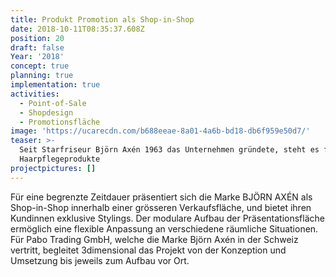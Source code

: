 ```yaml
---
title: Produkt Promotion als Shop-in-Shop
date: 2018-10-11T08:35:37.608Z
position: 20
draft: false
Year: '2018'
concept: true
planning: true
implementation: true
activities:
  - Point-of-Sale
  - Shopdesign
  - Promotionsfläche
image: 'https://ucarecdn.com/b688eeae-8a01-4a6b-bd18-db6f959e50d7/'
teaser: >-
  Seit Starfriseur Björn Axén 1963 das Unternehmen gründete, steht es für beste
  Haarpflegeprodukte
projectpictures: []
---
```

Für eine begrenzte Zeitdauer präsentiert sich die Marke BJÖRN AXÉN als Shop-in-Shop innerhalb einer grösseren Verkaufsfläche, und bietet ihren Kundinnen exklusive Stylings. Der modulare Aufbau der Präsentationsfläche ermöglich eine flexible Anpassung an verschiedene räumliche Situationen. Für Pabo Trading GmbH, welche die Marke Björn Axén in der Schweiz vertritt, begleitet 3dimensional das Projekt von der Konzeption und Umsetzung bis jeweils zum Aufbau vor Ort.
